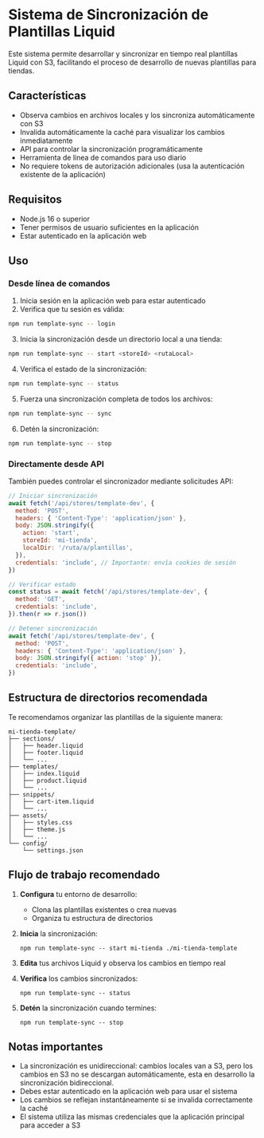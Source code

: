 # Sistema de Sincronización de Plantillas Liquid

Este sistema permite desarrollar y sincronizar en tiempo real plantillas Liquid con S3, facilitando el proceso de desarrollo de nuevas plantillas para tiendas.

## Características

- Observa cambios en archivos locales y los sincroniza automáticamente con S3
- Invalida automáticamente la caché para visualizar los cambios inmediatamente
- API para controlar la sincronización programáticamente
- Herramienta de línea de comandos para uso diario
- No requiere tokens de autorización adicionales (usa la autenticación existente de la aplicación)

## Requisitos

- Node.js 16 o superior
- Tener permisos de usuario suficientes en la aplicación
- Estar autenticado en la aplicación web

## Uso

### Desde línea de comandos

1. Inicia sesión en la aplicación web para estar autenticado
2. Verifica que tu sesión es válida:

```bash
npm run template-sync -- login
```

3. Inicia la sincronización desde un directorio local a una tienda:

```bash
npm run template-sync -- start <storeId> <rutaLocal>
```

4. Verifica el estado de la sincronización:

```bash
npm run template-sync -- status
```

5. Fuerza una sincronización completa de todos los archivos:

```bash
npm run template-sync -- sync
```

6. Detén la sincronización:

```bash
npm run template-sync -- stop
```

### Directamente desde API

También puedes controlar el sincronizador mediante solicitudes API:

```javascript
// Iniciar sincronización
await fetch('/api/stores/template-dev', {
  method: 'POST',
  headers: { 'Content-Type': 'application/json' },
  body: JSON.stringify({
    action: 'start',
    storeId: 'mi-tienda',
    localDir: '/ruta/a/plantillas',
  }),
  credentials: 'include', // Importante: envía cookies de sesión
})

// Verificar estado
const status = await fetch('/api/stores/template-dev', {
  method: 'GET',
  credentials: 'include',
}).then(r => r.json())

// Detener sincronización
await fetch('/api/stores/template-dev', {
  method: 'POST',
  headers: { 'Content-Type': 'application/json' },
  body: JSON.stringify({ action: 'stop' }),
  credentials: 'include',
})
```

## Estructura de directorios recomendada

Te recomendamos organizar las plantillas de la siguiente manera:

```
mi-tienda-template/
├── sections/
│   ├── header.liquid
│   ├── footer.liquid
│   └── ...
├── templates/
│   ├── index.liquid
│   ├── product.liquid
│   └── ...
├── snippets/
│   ├── cart-item.liquid
│   └── ...
├── assets/
│   ├── styles.css
│   ├── theme.js
│   └── ...
└── config/
    └── settings.json
```

## Flujo de trabajo recomendado

1. **Configura** tu entorno de desarrollo:

   - Clona las plantillas existentes o crea nuevas
   - Organiza tu estructura de directorios

2. **Inicia** la sincronización:

   ```
   npm run template-sync -- start mi-tienda ./mi-tienda-template
   ```

3. **Edita** tus archivos Liquid y observa los cambios en tiempo real

4. **Verifica** los cambios sincronizados:

   ```
   npm run template-sync -- status
   ```

5. **Detén** la sincronización cuando termines:
   ```
   npm run template-sync -- stop
   ```

## Notas importantes

- La sincronización es unidireccional: cambios locales van a S3, pero los cambios en S3 no se descargan automáticamente, esta en desarrollo la sincronización bidireccional.
- Debes estar autenticado en la aplicación web para usar el sistema
- Los cambios se reflejan instantáneamente si se invalida correctamente la caché
- El sistema utiliza las mismas credenciales que la aplicación principal para acceder a S3
